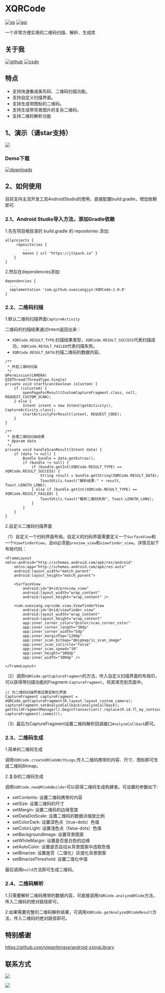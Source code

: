 # XQRCode
[![xq][xqsvg]][xq]  [![api][apisvg]][api]

一个非常方便实用的二维码扫描、解析、生成库

## 关于我

[![github](https://img.shields.io/badge/GitHub-xuexiangjys-blue.svg)](https://github.com/xuexiangjys)   [![csdn](https://img.shields.io/badge/CSDN-xuexiangjys-green.svg)](http://blog.csdn.net/xuexiangjys)

## 特点

* 支持快速集成条形码、二维码扫描功能。
* 支持自定义扫描界面。
* 支持生成带图标的二维码。
* 支持生成带背景图片的复杂二维码。
* 支持二维码解析功能

## 1、演示（请star支持）
![](https://github.com/xuexiangjys/XQRCode/blob/master/img/xqrcode.gif)

### Demo下载

[![downloads](https://img.shields.io/badge/downloads-1.7M-blue.svg)](https://github.com/xuexiangjys/XQRCode/blob/master/apk/xqrcodedemo.apk?raw=true)

## 2、如何使用
目前支持主流开发工具AndroidStudio的使用，直接配置build.gradle，增加依赖即可.

### 2.1、Android Studio导入方法，添加Gradle依赖

1.先在项目根目录的 build.gradle 的 repositories 添加:
```
allprojects {
     repositories {
        ...
        maven { url "https://jitpack.io" }
    }
}
```

2.然后在dependencies添加:

```
dependencies {
  ...
  implementation 'com.github.xuexiangjys:XQRCode:1.0.0'
}
```

### 2.2、二维码扫描

1.默认二维码扫描界面`CaptureActivity`

二维码的扫描结果通过Intent返回出来：

* `XQRCode.RESULT_TYPE`:扫描结果类型，`XQRCode.RESULT_SUCCESS`代表扫描成功，`XQRCode.RESULT_FAILED`代表扫描失败。
* `XQRCode.RESULT_DATA`:扫描二维码的数据内容。

```
/**
 * 开启二维码扫描
 */
@Permission(CAMERA)
@IOThread(ThreadType.Single)
private void startScan(boolean isCustom) {
    if (isCustom) {
        openPageForResult(CustomCaptureFragment.class, null, REQUEST_CUSTOM_SCAN);
    } else {
        Intent intent = new Intent(getActivity(), CaptureActivity.class);
        startActivityForResult(intent, REQUEST_CODE);
    }
}

/**
 * 处理二维码扫描结果
 * @param data
 */
private void handleScanResult(Intent data) {
    if (data != null) {
        Bundle bundle = data.getExtras();
        if (bundle != null) {
            if (bundle.getInt(XQRCode.RESULT_TYPE) == XQRCode.RESULT_SUCCESS) {
                String result = bundle.getString(XQRCode.RESULT_DATA);
                ToastUtils.toast("解析结果:" + result, Toast.LENGTH_LONG);
            } else if (bundle.getInt(XQRCode.RESULT_TYPE) == XQRCode.RESULT_FAILED) {
                ToastUtils.toast("解析二维码失败", Toast.LENGTH_LONG);
            }
        }
    }
}
```

2.自定义二维码扫描界面

（1）自定义一个扫码界面布局。自定义的扫码界面需要定义一个`SurfaceView`和一个`ViewfinderView`，且id必须是`preview_view`和`viewfinder_view`。详情见如下布局代码：

```
<FrameLayout xmlns:android="http://schemas.android.com/apk/res/android"
    xmlns:app="http://schemas.android.com/apk/res-auto"
    android:layout_width="match_parent"
    android:layout_height="match_parent">

    <SurfaceView
        android:id="@+id/preview_view"
        android:layout_width="wrap_content"
        android:layout_height="wrap_content" />

    <com.xuexiang.xqrcode.view.ViewfinderView
        android:id="@+id/viewfinder_view"
        android:layout_width="wrap_content"
        android:layout_height="wrap_content"
        app:inner_corner_color="@color/scan_corner_color"
        app:inner_corner_length="30dp"
        app:inner_corner_width="5dp"
        app:inner_marginTop="120dp"
        app:inner_scan_bitmap="@mipmap/ic_scan_image"
        app:inner_scan_isCircle="false"
        app:inner_scan_speed="10"
        app:inner_height="300dp"
        app:inner_width="300dp" />

</FrameLayout>
```

（2）调用`XQRCode.getCaptureFragment`的方法，传入自定义扫描界面的布局ID，可以获得带扫描功能的Fragment-`CaptureFragment`，将其填充到页面中。

```
// 为二维码扫描界面设置定制化界面
CaptureFragment captureFragment = XQRCode.getCaptureFragment(R.layout.layout_custom_camera);
captureFragment.setAnalyzeCallback(analyzeCallback);
getChildFragmentManager().beginTransaction().replace(R.id.fl_my_container, captureFragment).commit();
```

（3）最后为CaptureFragment设置二维码解析回调接口`AnalyzeCallback`即可。

### 2.3、二维码生成

1.简单的二维码生成

调用`XQRCode.createQRCodeWithLogo`,传入二维码携带的内容、尺寸、图标即可生成二维码Bitmap。

2.复杂的二维码生成

调用`XQRCode.newQRCodeBuilder`可以获得二维码生成构建者。可设置的参数如下:

* setContents: 设置二维码携带的内容
* setSize: 设置二维码的尺寸
* setMargin: 设置二维码的边缘宽度
* setDataDotScale: 设置二维码的数据点缩放比例
* setColorDark: 设置深色点（true-dots）色值
* setColorLight: 设置浅色点（false-dots）色值
* setBackgroundImage: 设置背景图案
* setWhiteMargin: 设置是否是白色的边缘
* setAutoColor: 设置是否自动从背景图案中选取色值
* setBinarize: 设置是否（二值化）灰度化背景图案
* setBinarizeThreshold: 设置二值化中值

最后调用`build`方法即可生成二维码。

### 2.4、二维码解析

1.只需要解析二维码携带的数据内容，可直接调用`XQRCode.analyzeQRCode`方法，传入二维码的绝对路径即可。

2.如果需要完整的二维码解析结果，可调用`XQRCode.getAnalyzeQRCodeResult`方法，传入二维码的绝对路径即可。

## 特别感谢
https://github.com/yipianfengye/android-zxingLibrary

## 联系方式

[![](https://img.shields.io/badge/点击一键加入QQ交流群-602082750-blue.svg)](http://shang.qq.com/wpa/qunwpa?idkey=9922861ef85c19f1575aecea0e8680f60d9386080a97ed310c971ae074998887)

![](https://github.com/xuexiangjys/XPage/blob/master/img/qq_group.jpg)

[xqsvg]: https://img.shields.io/badge/XQRCode-v1.0.0-brightgreen.svg
[xq]: https://github.com/xuexiangjys/XQRCode
[apisvg]: https://img.shields.io/badge/API-19+-brightgreen.svg
[api]: https://android-arsenal.com/api?level=19